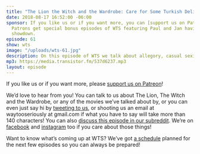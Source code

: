 ```yaml
---
title: "The Lion the Witch and the Wardrobe: Care for Some Turkish Delight?"
date: 2018-08-17 16:52:00 -06:00
sponsor: If you like us or if you want more, you can [support us on Patreon](https://www.patreon.com/clockworkscast)!
  Patrons get special bonus episodes of WTS featuring Paul and Jan having a trivia
  showdown.
episode: 61
show: wts
image: "/uploads/wts-61.jpg"
description: On this episode of WTS we talk about allegory, casual sexism in both the book and the movie, and who exactly the main character of this story is.
mp3: https://media.transistor.fm/537d6237.mp3
layout: episode
---
```


If you like us or if you want more, please [support us on Patreon](https://www.patreon.com/clockworkscast)!

We’d love to hear from you! You can talk to us about The Lion, The Witch and the Wardrobe, or any of the movies we’ve talked about by, or you can even just say hi by [tweeting to us](http://www.twitter.com/wtscast), or shooting us an email at waytooseriously at gmail.com if what you have to say will take more than 140 characters! You can also [discuss this episode in our subreddit](https://www.reddit.com/r/Goodstuff_fm/). We’re on [facebook](http://facebook.com/clockworkscast) and [instagram](https://www.instagram.com/clockworkscast) too if you care about those things!

Want to know what’s coming up at WTS? We’ve got [a schedule](https://docs.google.com/document/d/1f6fvTgbzQOCUD_potL6mWClmSC3D2cOBgKz36OwSC68) planned for the next few episodes so you can always be prepared!
